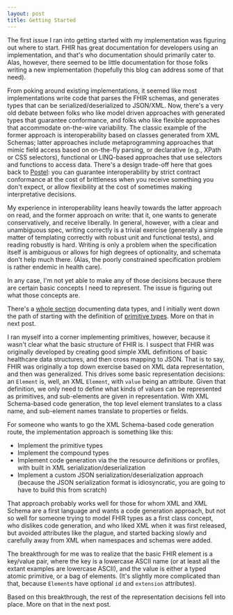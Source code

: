 ```yaml
---
layout: post
title: Getting Started
---
```


The first issue I ran into getting started with my implementation was figuring out where to start. FHIR has great documentation for developers using an implementation, and that's who documentation should primarily cater to. Alas, however, there seemed to be little documentation for those folks writing a new implementation (hopefully this blog can address some of that need).

From poking around existing implementations, it seemed like most implementations write code that parses the FHIR schemas, and generates types that can be serialized/deserialized to JSON/XML. Now, there's a very old debate between folks who like model driven approaches with generated types that guarantee conformance, and folks who like flexible approaches that accommodate on-the-wire variability. The classic example of the former approach is interoperability based on classes generated from XML Schemas; latter approaches include metaprogramming approaches that mimic field access based on on-the-fly parsing, or declarative (e.g., XPath or CSS selectors), functional or LINQ-based approaches that use selectors and functions to access data. There's a design trade-off here that goes back to [Postel](http://en.wikipedia.org/wiki/Robustness_principle): you can guarantee interoperability by strict contract conformance at the cost of brittleness when you receive something you don't expect, or allow flexibility at the cost of sometimes making interpretative decisions.

My experience in interoperability leans heavily towards the latter approach on read, and the former approach on write: that it, one wants to generate conservatively, and receive liberally. In general, however, with a clear and unambiguous spec, writing correctly is a trivial exercise (generally a simple matter of templating correctly with robust unit and functional tests), and reading robustly is hard. Writing is only a problem when the specification itself is ambiguous or allows for high degrees of optionality, and schemata don't help much there. (Alas, the poorly constrained specification problem is rather endemic in health care).

In any case, I'm not yet able to make any of those decisions because there are certain basic concepts I need to represent. The issue is figuring out what those concepts are.

There's a [whole section](https://hl7-fhir.github.io/datatypes.html) documenting data types, and I initially went down the path of starting with the definition of [primitive types](https://hl7-fhir.github.io/datatypes.html#1.18.0.1). More on that in next post.

I ran myself into a corner implementing primitives, however, because it wasn't clear what the basic structure of FHIR is. I suspect that FHIR was originally developed by creating good simple XML definitions of basic healthcare data structures, and then cross mapping to JSON. That is to say, FHIR was originally a top down exercise based on XML data representation, and then was generalized. This drives some basic representation decisions: an `Element` is, well, an XML `Element`, with `value` being an attribute. Given that definition, we only need to define what kinds of values can be represented as primitives, and sub-elements are given in representation. With XML Schema-based code generation, the top level element translates to a class name, and sub-element names translate to properties or fields.

For someone who wants to go the XML Schema-based code generation route, the implementation approach is something like this:

- Implement the primitive types
- Implement the compound types
- Implement code generation via the the resource definitions or profiles, with built in XML serialization/deserialization
- Implement a custom JSON serialization/deserialization approach (because the JSON serialization format is idiosyncratic, you are going to have to build this from scratch)

That approach probably works well for those for whom XML and XML Schema are a first language and wants a code generation approach, but not so well for someone trying to model FHIR types as a first class concept, who dislikes code generation, and who liked XML when it was first released, but avoided attributes like the plague, and started backing slowly and carefully away from XML when namespaces and schemas were added.


The breakthrough for me was to realize that the basic FHIR element is a key/value pair, where the key is a lowercase ASCII name (or at least all the extant examples are lowercase ASCII), and the value is either a typed atomic primitive, or a bag of elements. (It's slightly more complicated than that, because `Element`s have optional `id` and `extension` attributes).

Based on this breakthrough, the rest of the representation decisions fell into place. More on that in the next post.
